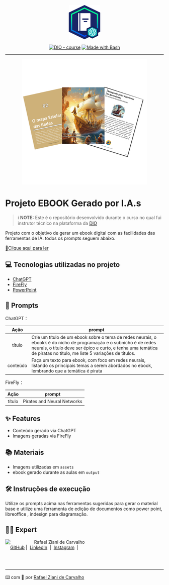 <p align="center">
    <img width="100" src=".github/assets/banner.png">
</p>


<p align="center">
<a href="https://dio.me/"><img src="https://img.shields.io/badge/DIO-Course-28DA77?logo=youtube" alt="DIO - course"></a>
<a href="https://www.gnu.org/software/bash/" title="Go to Bash homepage"><img src="https://img.shields.io/badge/Prompt-Project-blue?logo=gnu-bash&amp;logoColor=white" alt="Made with Bash"></a></p>

-------


<p align="center">
<img 
    src="./assets/cover.png"
    width="400"  
/>
</p>

# Projeto EBOOK Gerado por I.A.s


 > ℹ️ **NOTE:** Este é o repositório desenvolvido durante o curso no qual fui instrutor técnico na plataforma da [DIO](https://dio.me)

Projeto com o objetivo de gerar um ebook digital com as facilidades das ferramentas de IA. todos os prompts
seguem abaixo.

<a href="https://github.com/felipeAguiarCode/prompts-recipe-to-create-a-ebook/blob/main/output/ebook%20-%20css%20jedi%20output.pdf" title="View PDF now"> 📕Clique aqui para ler</a>

## 💻 Tecnologias utilizadas no projeto

- [ChatGPT](https://chat.openai.com/) 
- [FireFly](https://firefly.adobe.com/)
- [PowerPoint](https://www.microsoft.com/en/microsoft-365/powerpoint)

## 🧠 Prompts


ChatGPT：

|   Ação   | prompt                                                                                                                                                                                                                                                                         |
| :------: | ------------------------------------------------------------------------------------------------------------------------------------------------------------------------------------------------------------------------------------------------------------------------------ |
|  título  | Crie um título de um ebook sobre o tema de redes neurais, o ebookk é do nicho de programação e o subnicho é de redes neurais, o título deve ser épico e curto, e tenha uma temática de piratas no título, me liste 5 variações de títulos.                                                       |
| conteúdo | Faça um texto para ebook, com foco em redes neurais, listando os principais temas a serem abordados no ebook, lembrando que a temática é pirata |


FireFly：

|  Ação  | prompt                                                                                 |
| :----: | -------------------------------------------------------------------------------------- |
| título | Pirates and Neural Networks |

## ✨ Features

- Conteúdo gerado via ChatGPT
- Imagens geradas via FireFly

## 📚 Materiais

- Imagens utilizadas em `assets`
- ebook gerado durante as aulas em `output`

## 🛠️ Instruções de execução

Utilize os prompts acima nas ferramentas sugeridas para gerar o material base e utilize uma ferramenta de edição de documentos como power point, libreoffice , indesign para diagramação.

## 👨‍💻 Expert

<p>
    <img 
      align=left 
      margin=10 
      width=80 
      src="https://avatars.githubusercontent.com/u/83385968?v=4"
    />
    <p>&nbsp&nbsp&nbspRafael Ziani de Carvalho<br>
    &nbsp&nbsp&nbsp
    <a href="https://github.com/Steinbukken7321">
    GitHub</a>&nbsp;|&nbsp;
    <a href="https://www.linkedin.com/in/rafael-ziani-de-carvalho-a4546723a/">LinkedIn</a>
&nbsp;|&nbsp;
    <a href="https://www.instagram.com/rafael_zcarvalho/">
    Instagram</a>
&nbsp;|&nbsp;</p>
</p>
<br/><br/>
<p>

---

⌨️ com 💜 por [Rafael Ziani de Carvalho](https://github.com/steinbukken7321)
